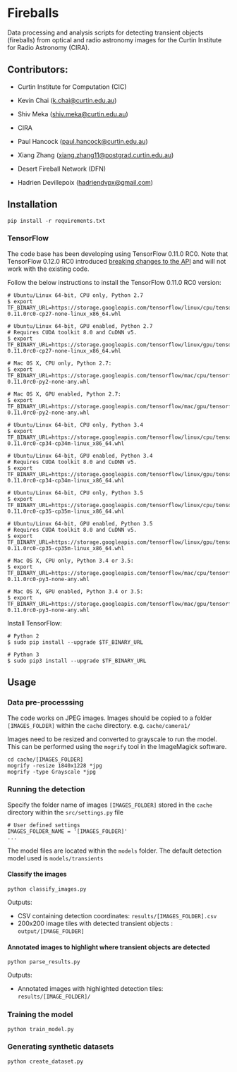 # Fireballs

Data processing and analysis scripts for detecting transient objects (fireballs) from optical and radio astronomy images for the Curtin Institute for Radio Astronomy (CIRA).

## Contributors:
* Curtin Institute for Computation (CIC)
 * Kevin Chai (k.chai@curtin.edu.au)
 * Shiv Meka (shiv.meka@curtin.edu.au)

* CIRA
 * Paul Hancock (paul.hancock@curtin.edu.au)
 * Xiang Zhang (xiang.zhang11@postgrad.curtin.edu.au)

* Desert Fireball Network (DFN)
 * Hadrien Devillepoix (hadriendvpx@gmail.com)
 

## Installation
`pip install -r requirements.txt`

### TensorFlow

The code base has been developing using TensorFlow 0.11.0 RC0. Note that TensorFlow 0.12.0 RC0 introduced [breaking changes to the API](https://github.com/tensorflow/tensorflow/releases/tag/0.12.0-rc0) and will not work with the existing code. 

Follow the below instructions to install the TensorFlow 0.11.0 RC0 version:

```
# Ubuntu/Linux 64-bit, CPU only, Python 2.7
$ export TF_BINARY_URL=https://storage.googleapis.com/tensorflow/linux/cpu/tensorflow-0.11.0rc0-cp27-none-linux_x86_64.whl

# Ubuntu/Linux 64-bit, GPU enabled, Python 2.7
# Requires CUDA toolkit 8.0 and CuDNN v5. 
$ export TF_BINARY_URL=https://storage.googleapis.com/tensorflow/linux/gpu/tensorflow_gpu-0.11.0rc0-cp27-none-linux_x86_64.whl

# Mac OS X, CPU only, Python 2.7:
$ export TF_BINARY_URL=https://storage.googleapis.com/tensorflow/mac/cpu/tensorflow-0.11.0rc0-py2-none-any.whl

# Mac OS X, GPU enabled, Python 2.7:
$ export TF_BINARY_URL=https://storage.googleapis.com/tensorflow/mac/gpu/tensorflow_gpu-0.11.0rc0-py2-none-any.whl

# Ubuntu/Linux 64-bit, CPU only, Python 3.4
$ export TF_BINARY_URL=https://storage.googleapis.com/tensorflow/linux/cpu/tensorflow-0.11.0rc0-cp34-cp34m-linux_x86_64.whl

# Ubuntu/Linux 64-bit, GPU enabled, Python 3.4
# Requires CUDA toolkit 8.0 and CuDNN v5. 
$ export TF_BINARY_URL=https://storage.googleapis.com/tensorflow/linux/gpu/tensorflow_gpu-0.11.0rc0-cp34-cp34m-linux_x86_64.whl

# Ubuntu/Linux 64-bit, CPU only, Python 3.5
$ export TF_BINARY_URL=https://storage.googleapis.com/tensorflow/linux/cpu/tensorflow-0.11.0rc0-cp35-cp35m-linux_x86_64.whl

# Ubuntu/Linux 64-bit, GPU enabled, Python 3.5
# Requires CUDA toolkit 8.0 and CuDNN v5. 
$ export TF_BINARY_URL=https://storage.googleapis.com/tensorflow/linux/gpu/tensorflow_gpu-0.11.0rc0-cp35-cp35m-linux_x86_64.whl

# Mac OS X, CPU only, Python 3.4 or 3.5:
$ export TF_BINARY_URL=https://storage.googleapis.com/tensorflow/mac/cpu/tensorflow-0.11.0rc0-py3-none-any.whl

# Mac OS X, GPU enabled, Python 3.4 or 3.5:
$ export TF_BINARY_URL=https://storage.googleapis.com/tensorflow/mac/gpu/tensorflow_gpu-0.11.0rc0-py3-none-any.whl
```

Install TensorFlow:

```
# Python 2
$ sudo pip install --upgrade $TF_BINARY_URL

# Python 3
$ sudo pip3 install --upgrade $TF_BINARY_URL
```

## Usage

### Data pre-processsing
The code works on JPEG images. Images should be copied to a folder `[IMAGES_FOLDER]` within the `cache` directory. e.g. `cache/camera1/`

Images need to be resized and converted to grayscale to run the model. This can be performed using the `mogrify` tool in the ImageMagick software.

```
cd cache/[IMAGES_FOLDER]
mogrify -resize 1840x1228 *jpg
mogrify -type Grayscale *jpg
```

### Running the detection

Specify the folder name of images `[IMAGES_FOLDER]` stored in the `cache` directory within the `src/settings.py` file

```
# User defined settings
IMAGES_FOLDER_NAME = '[IMAGES_FOLDER]'
...
```

The model files are located within the `models` folder. The default detection model used is `models/transients`

#### Classify the images

`python classify_images.py`

Outputs:

* CSV containing detection coordinates: `results/[IMAGES_FOLDER].csv`
* 200x200 image tiles with detected transient objects : `output/[IMAGE_FOLDER]`


#### Annotated images to highlight where transient objects are detected

`python parse_results.py`

Outputs:

* Annotated images with highlighted detection tiles: `results/[IMAGE_FOLDER]/`


### Training the model

`python train_model.py`

### Generating synthetic datasets

`python create_dataset.py`
